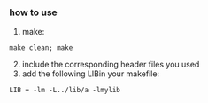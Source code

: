 ### how to use

1. make: 
```
make clean; make
```
2. include the corresponding header files you used
3. add the following LIBin your makefile:
```
LIB = -lm -L../lib/a -lmylib
```

